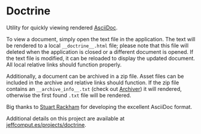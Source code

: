 Doctrine
========

Utility for quickly viewing rendered [AsciiDoc](http://asciidoc.org/).

To view a document, simply open the text file in the application. The text will be rendered to a local `__doctrine__.html` file; please note that this file will deleted when the application is closed or a different document is opened. If the text file is modified, it can be reloaded to display the updated document. All local relative links should function properly.

Additionally, a document can be archived in a zip file. Asset files can be included in the archive and relative links should function. If the zip file contains an `__archive_info__.txt` (check out [Archiver](https://github.com/jeffrimko/Archiver)) it will rendered, otherwise the first found `.txt` file will be rendered.

Big thanks to [Stuart Rackham](http://www.methods.co.nz/stuart.html) for developing the excellent AsciiDoc format.

Additional details on this project are available at [jeffcomput.es/projects/doctrine](http://jeffcomput.es/projects/doctrine).
